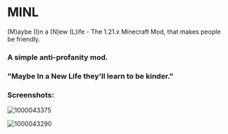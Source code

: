 # MINL
(M)aybe (I)n a (N)ew (L)ife - The 1.21.x Minecraft Mod, that makes people be friendly.

### A simple anti-profanity mod.

### "Maybe In a New Life they'll learn to be kinder."

### Screenshots:
![1000043375](https://github.com/user-attachments/assets/d411e01c-aea7-4001-a861-cc45628d66d2)

![1000043290](https://github.com/user-attachments/assets/5dd4cdf5-8831-42da-91a6-e10a12a4f86d)

